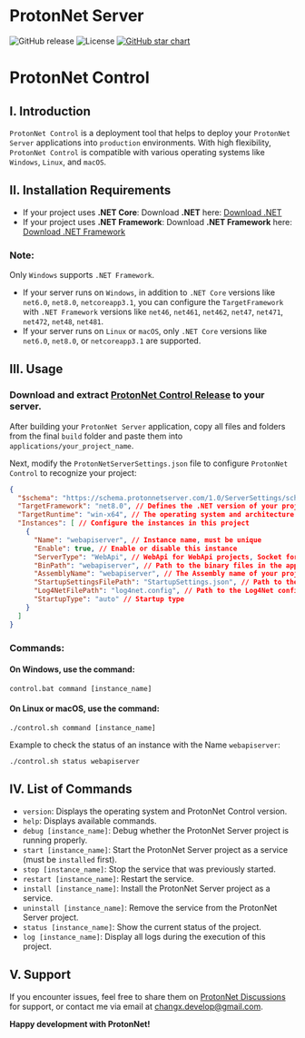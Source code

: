
# ProtonNet Server

![GitHub release](https://img.shields.io/github/release/XmobiTea-Family/ProtonNetSolution.svg)
![License](https://img.shields.io/github/license/XmobiTea-Family/ProtonNetSolution)
[![GitHub star chart](https://img.shields.io/github/stars/XmobiTea-Family/ProtonNetSolution?style=social)](https://star-history.com/#XmobiTea-Family/ProtonNetSolution)

# ProtonNet Control

## I. Introduction
`ProtonNet Control` is a deployment tool that helps to deploy your `ProtonNet Server` applications into `production` environments. With high flexibility, `ProtonNet Control` is compatible with various operating systems like `Windows`, `Linux`, and `macOS`.

## II. Installation Requirements
- If your project uses **.NET Core**: Download **.NET** here: [Download .NET](https://dotnet.microsoft.com/en-us/download/dotnet)
- If your project uses **.NET Framework**: Download **.NET Framework** here: [Download .NET Framework](https://dotnet.microsoft.com/en-us/download/dotnet-framework)

### Note:
Only `Windows` supports `.NET Framework`.

- If your server runs on `Windows`, in addition to `.NET Core` versions like `net6.0`, `net8.0`, `netcoreapp3.1`, you can configure the `TargetFramework` with `.NET Framework` versions like `net46`, `net461`, `net462`, `net47`, `net471`, `net472`, `net48`, `net481`.
- If your server runs on `Linux` or `macOS`, only `.NET Core` versions like `net6.0`, `net8.0`, or `netcoreapp3.1` are supported.

## III. Usage

### Download and extract [ProtonNet Control Release](https://github.com/XmobiTea-Family/ProtonNet.Solution.Control/releases) to your server.


After building your `ProtonNet Server` application, copy all files and folders from the final `build` folder and paste them into `applications/your_project_name`.

Next, modify the `ProtonNetServerSettings.json` file to configure `ProtonNet Control` to recognize your project:

```json
{
  "$schema": "https://schema.protonnetserver.com/1.0/ServerSettings/schema.json",
  "TargetFramework": "net8.0", // Defines the .NET version of your project, e.g., net46, net481, netcoreapp3.1, net6.0,...
  "TargetRuntime": "win-x64", // The operating system and architecture that will run the ProtonNet Server project
  "Instances": [ // Configure the instances in this project
    {
      "Name": "webapiserver", // Instance name, must be unique
      "Enable": true, // Enable or disable this instance
      "ServerType": "WebApi", // WebApi for WebApi projects, Socket for Socket projects
      "BinPath": "webapiserver", // Path to the binary files in the applications folder
      "AssemblyName": "webapiserver", // The Assembly name of your project
      "StartupSettingsFilePath": "StartupSettings.json", // Path to the StartupSettings configuration file
      "Log4NetFilePath": "log4net.config", // Path to the Log4Net configuration file
      "StartupType": "auto" // Startup type
    }
  ]
}
```

### Commands:

#### On Windows, use the command:
```
control.bat command [instance_name]
```

#### On Linux or macOS, use the command:
```
./control.sh command [instance_name]
```

Example to check the status of an instance with the Name `webapiserver`:
```
./control.sh status webapiserver
```

## IV. List of Commands

- `version`: Displays the operating system and ProtonNet Control version.
- `help`: Displays available commands.
- `debug [instance_name]`: Debug whether the ProtonNet Server project is running properly.
- `start [instance_name]`: Start the ProtonNet Server project as a service (must be `installed` first).
- `stop [instance_name]`: Stop the service that was previously started.
- `restart [instance_name]`: Restart the service.
- `install [instance_name]`: Install the ProtonNet Server project as a service.
- `uninstall [instance_name]`: Remove the service from the ProtonNet Server project.
- `status [instance_name]`: Show the current status of the project.
- `log [instance_name]`: Display all logs during the execution of this project.

## V. Support
If you encounter issues, feel free to share them on [ProtonNet Discussions](https://discussions.protonnetserver.com) for support, or contact me via email at changx.develop@gmail.com.

**Happy development with ProtonNet!**
